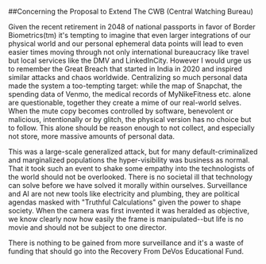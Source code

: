 ##Concerning the Proposal to Extend The CWB (Central Watching Bureau)

Given the recent retirement in 2048 of national passports in favor of Border Biometrics(tm) it's tempting to imagine that even larger integrations of our physical world and our personal ephemeral data points will lead to even easier times moving through not only international bureaucracy like travel but local services like the DMV and LinkedInCity. However I would urge us to remember the Great Breach that started in India in 2020 and inspired similar attacks and chaos worldwide. Centralizing so much personal data made the system a too-tempting target: while the map of Snapchat, the spending data of Venmo, the medical records of MyNikeFitness etc. alone are questionable, together they create a mime of our real-world selves. When the mute copy becomes controlled by software, benevolent or malicious, intentionally or by glitch, the physical version has no choice but to follow. This alone should be reason enough to not collect, and especially not store, more massive amounts of personal data.

This was a large-scale generalized attack, but for many default-criminalized and marginalized populations the hyper-visibility was business as normal. That it took such an event to shake some empathy into the technologists of the world should not be overlooked. There is no societal ill that technology can solve before we have solved it morally within ourselves. Surveillance and AI are not new tools like electricity and plumbing, they are political agendas masked with "Truthful Calculations" given the power to shape society. When the camera was first invented it was heralded as objective, we know clearly now how easily the frame is manipulated--but life is no movie and should not be subject to one director.

There is nothing to be gained from more surveillance and it's a waste of funding that should go into the Recovery From DeVos Educational Fund. 
